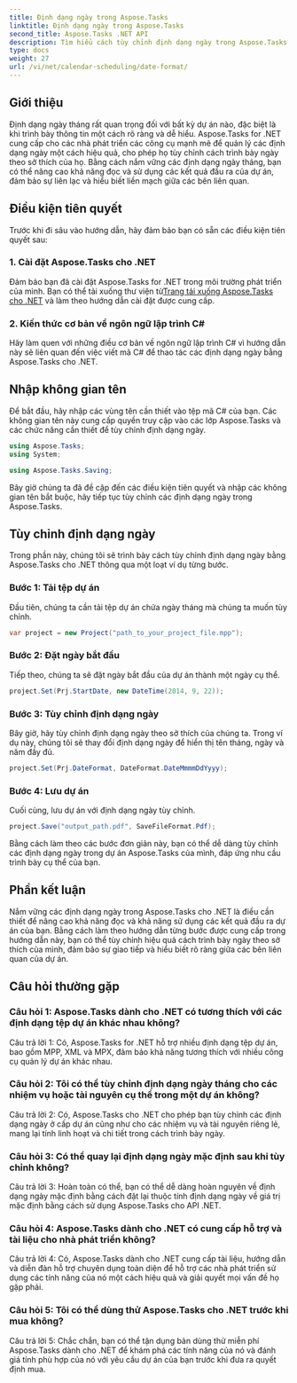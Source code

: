 ```yaml
---
title: Định dạng ngày trong Aspose.Tasks
linktitle: Định dạng ngày trong Aspose.Tasks
second_title: Aspose.Tasks .NET API
description: Tìm hiểu cách tùy chỉnh định dạng ngày trong Aspose.Tasks cho .NET một cách dễ dàng với hướng dẫn từng bước toàn diện này.
type: docs
weight: 27
url: /vi/net/calendar-scheduling/date-format/
---
```

## Giới thiệu

Định dạng ngày tháng rất quan trọng đối với bất kỳ dự án nào, đặc biệt là khi trình bày thông tin một cách rõ ràng và dễ hiểu. Aspose.Tasks for .NET cung cấp cho các nhà phát triển các công cụ mạnh mẽ để quản lý các định dạng ngày một cách hiệu quả, cho phép họ tùy chỉnh cách trình bày ngày theo sở thích của họ. Bằng cách nắm vững các định dạng ngày tháng, bạn có thể nâng cao khả năng đọc và sử dụng các kết quả đầu ra của dự án, đảm bảo sự liên lạc và hiểu biết liền mạch giữa các bên liên quan.

## Điều kiện tiên quyết

Trước khi đi sâu vào hướng dẫn, hãy đảm bảo bạn có sẵn các điều kiện tiên quyết sau:

### 1. Cài đặt Aspose.Tasks cho .NET

 Đảm bảo bạn đã cài đặt Aspose.Tasks for .NET trong môi trường phát triển của mình. Bạn có thể tải xuống thư viện từ[Trang tải xuống Aspose.Tasks cho .NET](https://releases.aspose.com/tasks/net/) và làm theo hướng dẫn cài đặt được cung cấp.

### 2. Kiến thức cơ bản về ngôn ngữ lập trình C#

Hãy làm quen với những điều cơ bản về ngôn ngữ lập trình C# vì hướng dẫn này sẽ liên quan đến việc viết mã C# để thao tác các định dạng ngày bằng Aspose.Tasks cho .NET.

## Nhập không gian tên

Để bắt đầu, hãy nhập các vùng tên cần thiết vào tệp mã C# của bạn. Các không gian tên này cung cấp quyền truy cập vào các lớp Aspose.Tasks và các chức năng cần thiết để tùy chỉnh định dạng ngày.

```csharp
using Aspose.Tasks;
using System;

using Aspose.Tasks.Saving;

```

Bây giờ chúng ta đã đề cập đến các điều kiện tiên quyết và nhập các không gian tên bắt buộc, hãy tiếp tục tùy chỉnh các định dạng ngày trong Aspose.Tasks.

## Tùy chỉnh định dạng ngày

Trong phần này, chúng tôi sẽ trình bày cách tùy chỉnh định dạng ngày bằng Aspose.Tasks cho .NET thông qua một loạt ví dụ từng bước.

### Bước 1: Tải tệp dự án

Đầu tiên, chúng ta cần tải tệp dự án chứa ngày tháng mà chúng ta muốn tùy chỉnh.

```csharp
var project = new Project("path_to_your_project_file.mpp");
```

### Bước 2: Đặt ngày bắt đầu

Tiếp theo, chúng ta sẽ đặt ngày bắt đầu của dự án thành một ngày cụ thể.

```csharp
project.Set(Prj.StartDate, new DateTime(2014, 9, 22));
```

### Bước 3: Tùy chỉnh định dạng ngày

Bây giờ, hãy tùy chỉnh định dạng ngày theo sở thích của chúng ta. Trong ví dụ này, chúng tôi sẽ thay đổi định dạng ngày để hiển thị tên tháng, ngày và năm đầy đủ.

```csharp
project.Set(Prj.DateFormat, DateFormat.DateMmmmDdYyyy);
```

### Bước 4: Lưu dự án

Cuối cùng, lưu dự án với định dạng ngày tùy chỉnh.

```csharp
project.Save("output_path.pdf", SaveFileFormat.Pdf);
```

Bằng cách làm theo các bước đơn giản này, bạn có thể dễ dàng tùy chỉnh các định dạng ngày trong dự án Aspose.Tasks của mình, đáp ứng nhu cầu trình bày cụ thể của bạn.

## Phần kết luận

Nắm vững các định dạng ngày trong Aspose.Tasks cho .NET là điều cần thiết để nâng cao khả năng đọc và khả năng sử dụng các kết quả đầu ra dự án của bạn. Bằng cách làm theo hướng dẫn từng bước được cung cấp trong hướng dẫn này, bạn có thể tùy chỉnh hiệu quả cách trình bày ngày theo sở thích của mình, đảm bảo sự giao tiếp và hiểu biết rõ ràng giữa các bên liên quan của dự án.

## Câu hỏi thường gặp

### Câu hỏi 1: Aspose.Tasks dành cho .NET có tương thích với các định dạng tệp dự án khác nhau không?

Câu trả lời 1: Có, Aspose.Tasks for .NET hỗ trợ nhiều định dạng tệp dự án, bao gồm MPP, XML và MPX, đảm bảo khả năng tương thích với nhiều công cụ quản lý dự án khác nhau.

### Câu hỏi 2: Tôi có thể tùy chỉnh định dạng ngày tháng cho các nhiệm vụ hoặc tài nguyên cụ thể trong một dự án không?

Câu trả lời 2: Có, Aspose.Tasks cho .NET cho phép bạn tùy chỉnh các định dạng ngày ở cấp dự án cũng như cho các nhiệm vụ và tài nguyên riêng lẻ, mang lại tính linh hoạt và chi tiết trong cách trình bày ngày.

### Câu hỏi 3: Có thể quay lại định dạng ngày mặc định sau khi tùy chỉnh không?

Câu trả lời 3: Hoàn toàn có thể, bạn có thể dễ dàng hoàn nguyên về định dạng ngày mặc định bằng cách đặt lại thuộc tính định dạng ngày về giá trị mặc định bằng cách sử dụng Aspose.Tasks cho API .NET.

### Câu hỏi 4: Aspose.Tasks dành cho .NET có cung cấp hỗ trợ và tài liệu cho nhà phát triển không?

Câu trả lời 4: Có, Aspose.Tasks dành cho .NET cung cấp tài liệu, hướng dẫn và diễn đàn hỗ trợ chuyên dụng toàn diện để hỗ trợ các nhà phát triển sử dụng các tính năng của nó một cách hiệu quả và giải quyết mọi vấn đề họ gặp phải.

### Câu hỏi 5: Tôi có thể dùng thử Aspose.Tasks cho .NET trước khi mua không?

Câu trả lời 5: Chắc chắn, bạn có thể tận dụng bản dùng thử miễn phí Aspose.Tasks dành cho .NET để khám phá các tính năng của nó và đánh giá tính phù hợp của nó với yêu cầu dự án của bạn trước khi đưa ra quyết định mua.